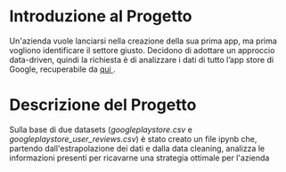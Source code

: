 # Introduzione al Progetto

Un'azienda vuole lanciarsi nella creazione della sua prima app, ma prima vogliono identificare il settore giusto. 
Decidono di adottare un approccio data-driven, quindi la richiesta è di analizzare i dati di tutto l’app store di Google, recuperabile da <a href="https://www.kaggle.com/datasets/lava18/google-play-store-apps">qui </a>. 


# Descrizione del Progetto

Sulla base di due datasets (*googleplaystore.csv* e *googleplaystore_user_reviews.csv*) è stato creato un file ipynb che, partendo dall'estrapolazione dei dati e dalla data cleaning, analizza le informazioni presenti per ricavarne una strategia ottimale per l'azienda


